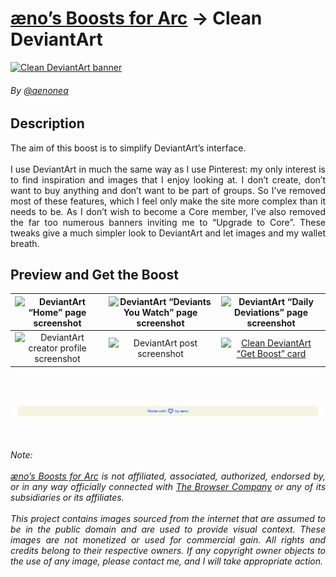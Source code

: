 # [æno’s Boosts for Arc](https://github.com/aenonea/Arc-Boosts) → Clean DeviantArt

[![Clean DeviantArt banner](../imgs/boosts/clean_deviantart/banner.svg)](#)

###### By [@aenonea](https://github.com/aenonea)

## Description

<p align="justify">
  The aim of this boost is to simplify DeviantArt’s interface.<br>
  <br>
  I use DeviantArt in much the same way as I use Pinterest: my only interest is to find inspiration and images that I enjoy looking at. I don’t create, don’t want to buy anything and don’t want to be part of groups. So I’ve removed most of these features, which I feel only make the site more complex than it needs to be. As I don’t wish to become a Core member, I’ve also removed the far too numerous banners inviting me to “Upgrade to Core”. These tweaks give a much simpler look to DeviantArt and let images and my wallet breath.
<p>

## Preview and Get the Boost

|        ![DeviantArt “Home” page screenshot](../imgs/boosts/clean_deviantart/screenshots/home.png)         | ![DeviantArt “Deviants You Watch” page screenshot](../imgs/boosts/clean_deviantart/screenshots/deviants_you_watch.png) |                   ![DeviantArt “Daily Deviations” page screenshot](../imgs/boosts/clean_deviantart/screenshots/daily_deviations.png)                   |
| :-------------------------------------------------------------------------------------------------------: | :--------------------------------------------------------------------------------------------------------------------: | :----------------------------------------------------------------------------------------------------------------------------------------------------: |
| ![DeviantArt creator profile screenshot](../imgs/boosts/clean_deviantart/screenshots/creator_profile.png) |                  ![DeviantArt post screenshot](../imgs/boosts/clean_deviantart/screenshots/post.png)                   | [![Clean DeviantArt “Get Boost” card](../imgs/boosts/clean_deviantart/get_boost_card.svg)](https://arc.net/boost/0F5B60AF-6FEF-4916-9BE6-FAF510F429F4) |

<br><br>

[![Footer banner](../imgs/footer_banner.svg)](https://github.com/aenonea)

<br>

<h6 align="justify">
  Note:<br>
  <br>
  <em><a href="https://github.com/aenonea/Arc-Boosts">æno’s Boosts for Arc</a> is not affiliated, associated, authorized, endorsed by, or in any way officially connected with <a href="https://thebrowser.company/">The Browser Company</a> or any of its subsidiaries or its affiliates.<br>
  <br>
  This project contains images sourced from the internet that are assumed to be in the public domain and are used to provide visual context. These images are not monetized or used for commercial gain. All rights and credits belong to their respective owners. If any copyright owner objects to the use of any image, please contact me, and I will take appropriate action.</em>
</h6>
